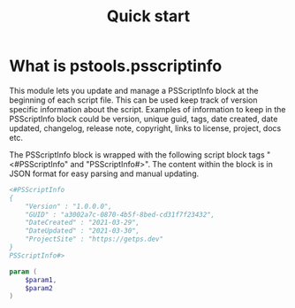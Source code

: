 ﻿---
id: quickstart
title: Quick start
---

# What is pstools.psscriptinfo

This module lets you update and manage a PSScriptInfo block at the beginning of each script file. This can be used keep track of version specific information about the script. Examples of information to keep in the PSScriptInfo block could be version, unique guid, tags, date created, date updated, changelog, release note, copyright, links to license, project, docs etc.

The PSScriptInfo block is wrapped with the following script block tags "<#PSScriptInfo" and "PSScriptInfo#>". The content within the block is in JSON format for easy parsing and manual updating.

```powershell
<#PSScriptInfo
{
    "Version" : "1.0.0.0",
    "GUID" : "a3002a7c-0870-4b5f-8bed-cd31f7f23432",
    "DateCreated" : "2021-03-29",
    "DateUpdated" : "2021-03-30",
    "ProjectSite" : "https://getps.dev"
}
PSScriptInfo#>

param (
    $param1,
    $param2
)
```

